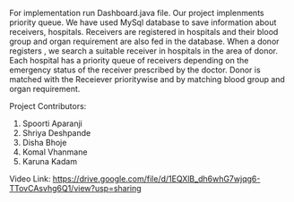 For implementation run Dashboard.java file. 
Our project implenments priority queue. 
We have used MySql database to save information about receivers, hospitals. Receivers are registered in hospitals and their blood group and organ requirement are also fed in the database. 
When a donor registers , we search a suitable receiver in hospitals in the area of donor. Each hospital has a priority queue of receivers depending on the emergency status of the receiver prescribed by the doctor. Donor is matched with the Receiever prioritywise and by matching blood group and organ requirement.

Project Contributors:
1. Spoorti Aparanji
2. Shriya Deshpande
3. Disha Bhoje
4. Komal Vhanmane
5. Karuna Kadam

Video Link:
https://drive.google.com/file/d/1EQXlB_dh6whG7wjqg6-TTovCAsvhg6Q1/view?usp=sharing
